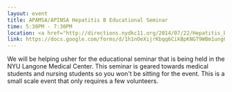 ```yaml
---
layout: event
title: APAMSA/APINSA Hepatitis B Educational Seminar 
time: 5:30PM - 7:30PM
location: <a href="http://directions.nydkc11.org/2014/07/22/Hepatitis_B_Seminar/">550 1st Ave, NYU Langone Medical Center, 1st Floor Smilow Multipurpose Room </a>
link: https://docs.google.com/forms/d/1h1nOeXijrKbqq6CikBpKNGT9WBm1ung0KzCiYHEbqzM/viewform
---
```

We will be helping usher for the educational seminar that is being held in the NYU Langone Medical Center.  This seminar is geared towards medical students and nursing students so you won't be sitting for the event.  This is a small scale event that only requires a few volunteers.
